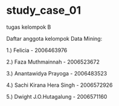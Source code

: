# study_case_01
 tugas kelompok B
 
 Daftar anggota kelompok Data Mining:

 1.) Felicia - 2006463976
 
 2.) Faza Muthmainnah - 2006523672
 
 3.) Anantawidya Prayoga  - 2006483523
 
 4.) Sachi Kirana Hera Singh - 2006572926
 
 5.) Dwight J.O.Hutagalung - 2006571160
